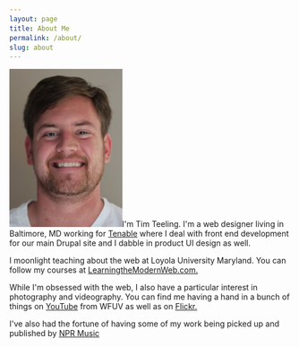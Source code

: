 ```yaml
---
layout: page
title: About Me
permalink: /about/
slug: about
---
```


<p><img src="/img/tim-teeling.jpg" alt="Tim Teeling" class="alignleft" style="width: 40%"/>I'm Tim Teeling. I'm a web designer living in Baltimore, MD working for <a href="http://tenable.com">Tenable</a> where I deal with front end development for our main Drupal site and I dabble in product UI design as well.</p>

<p>I moonlight teaching about the web at Loyola University Maryland. You can follow my courses at <a href="http://learningthemodernweb.com">LearningtheModernWeb.com.</a></p>

<p>While I'm obsessed with the web, I also have a particular interest in photography and videography. You can find me having a hand in a bunch of things on <a href="http://www.youtube.com/results?search_query=%22tim+teeling%22&search_sort=video_view_count&search_type=videos">YouTube</a> from WFUV as well as on <a href="http://www.flickr.com/search/?q=%22tim%20teeling%22">Flickr.</a></p>

<p>I've also had the fortune of having some of my work being picked up and published by <a href="http://www.npr.org/search/index.php?searchinput=%22tim+teeling%22&dateId=0&programId=0">NPR Music</a></p>
